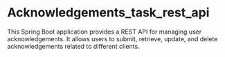 # Acknowledgements_task_rest_api
This Spring Boot application provides a REST API for managing user acknowledgements. It allows users to submit, retrieve, update, and delete acknowledgements related to different clients.
